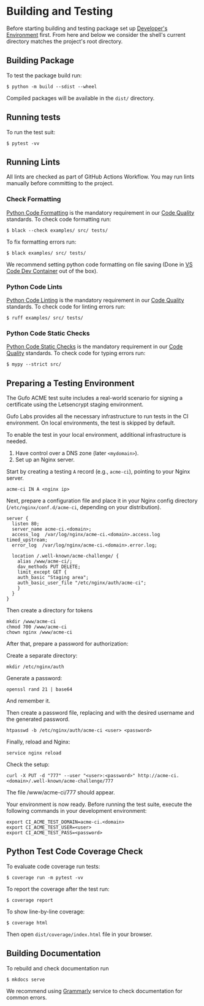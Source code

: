 # Building and Testing

Before starting building and testing package set up 
[Developer's Environment](environment.md) first.
From here and below we consider the shell's current
directory matches the project's root directory.

## Building Package

To test the package build run:

```
$ python -m build --sdist --wheel
```

Compiled packages will be available in the `dist/` directory.

## Running tests

To run the test suit:

```
$ pytest -vv
```

## Running Lints

All lints are checked as part of GitHub Actions Workflow. You may run lints
manually before committing to the project.

### Check Formatting

[Python Code Formatting](codequality.md#python-code-formatting) is the mandatory
requirement in our [Code Quality](codequality.md) standards. To check code
formatting run:

```
$ black --check examples/ src/ tests/
```

To fix formatting errors run:
```
$ black examples/ src/ tests/
```

We recommend setting python code formatting on file saving
(Done in [VS Code Dev Container](environment.md#visual-studio-code-dev-container)
out of the box).

### Python Code Lints

[Python Code Linting](codequality.md#python-code-linting) is the mandatory
requirement in our [Code Quality](codequality.md) standards. To check code
for linting errors run:

```
$ ruff examples/ src/ tests/
```

### Python Code Static Checks

[Python Code Static Checks](codequality.md#python-code-static-checks) is the mandatory
requirement in our [Code Quality](codequality.md) standards. To check code
for typing errors run:

```
$ mypy --strict src/
```

## Preparing a Testing Environment

The Gufo ACME test suite includes a real-world scenario for signing a certificate
using the Letsencrypt staging environment.

Gufo Labs provides all the necessary infrastructure
to run tests in the CI environment. On local environments, the test is skipped by default.

To enable the test in your local environment, additional
infrastructure is needed.

1. Have control over a DNS zone (later `<mydomain>`).
2. Set up an Nginx server.

Start by creating a testing `A` record (e.g., `acme-ci`), pointing
to your Nginx server.

```
acme-ci IN A <nginx ip>
```

Next, prepare a configuration file and place it in your
Nginx config directory (`/etc/nginx/conf.d/acme-ci`,
depending on your distribution).

``` title="/etc/nginx/conf.d/acme-ci"
server {
  listen 80;
  server_name acme-ci.<domain>;
  access_log  /var/log/nginx/acme-ci.<domain>.access.log timed_upstream;
  error_log  /var/log/nginx/acme-ci.<domain>.error.log;
  
  location /.well-known/acme-challenge/ {
    alias /www/acme-ci/;
    dav_methods PUT DELETE;
    limit_except GET {
    auth_basic "Staging area";
    auth_basic_user_file "/etc/nginx/auth/acme-ci"; 
    }
  }
}
```

Then create a directory for tokens

```
mkdir /www/acme-ci
chmod 700 /www/acme-ci
chown nginx /www/acme-ci
```

After that, prepare a password for authorization:

Create a separate directory:

```
mkdir /etc/nginx/auth
```

Generate a password:
```
openssl rand 21 | base64
```
And remember it.

Then create a password file, replacing <user> and <password>
with the desired username and the generated password.

```
htpasswd -b /etc/nginx/auth/acme-ci <user> <password>
```

Finally, reload and Nginx:

```
service nginx reload
```

Check the setup:

```
curl -X PUT -d "777" --user "<user>:<password>" http://acme-ci.<domain>/.well-known/acme-challenge/777
```

The file /www/acme-ci/777 should appear.

Your environment is now ready. Before running the test suite, execute the following
commands in your development environment:

```
export CI_ACME_TEST_DOMAIN=acme-ci.<domain>
export CI_ACME_TEST_USER=<user>
export CI_ACME_TEST_PASS=<password>
```

## Python Test Code Coverage Check

To evaluate code coverage run tests:

```
$ coverage run -m pytest -vv
```

To report the coverage after the test run:

```
$ coverage report
```

To show line-by-line coverage:

```
$ coverage html
```

Then open `dist/coverage/index.html` file in your browser.

## Building Documentation

To rebuild and check documentation run

```
$ mkdocs serve
```

We recommend using [Grammarly][Grammarly] service to check
documentation for common errors.

[Grammarly]: https://grammarly.com/